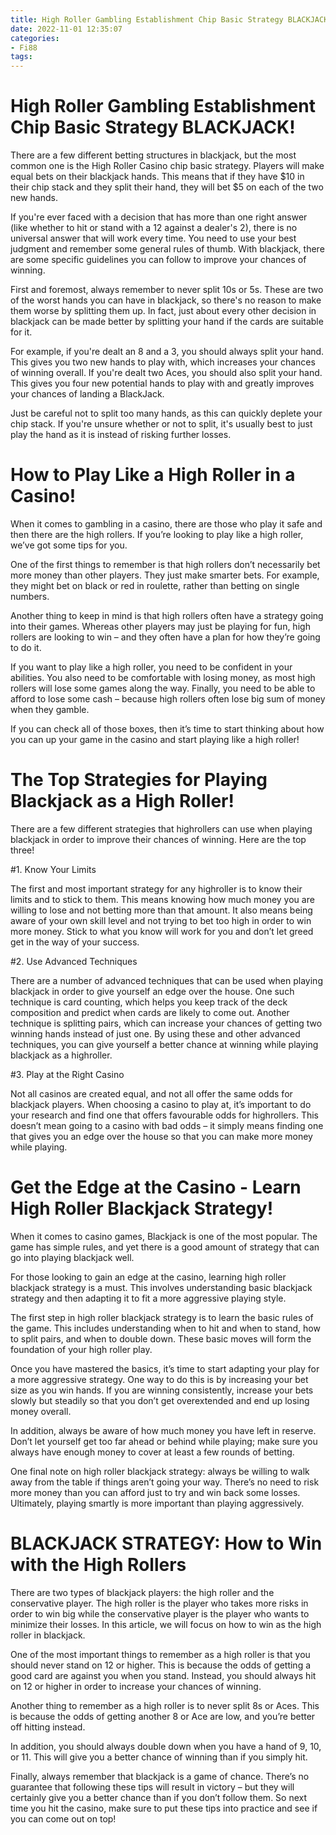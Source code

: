```yaml
---
title: High Roller Gambling Establishment Chip Basic Strategy BLACKJACK!
date: 2022-11-01 12:35:07
categories:
- Fi88
tags:
---
```



#  High Roller Gambling Establishment Chip Basic Strategy BLACKJACK!

There are a few different betting structures in blackjack, but the most common one is the High Roller Casino chip basic strategy. Players will make equal bets on their blackjack hands. This means that if they have $10 in their chip stack and they split their hand, they will bet $5 on each of the two new hands.

If you're ever faced with a decision that has more than one right answer (like whether to hit or stand with a 12 against a dealer's 2), there is no universal answer that will work every time. You need to use your best judgment and remember some general rules of thumb. With blackjack, there are some specific guidelines you can follow to improve your chances of winning.

First and foremost, always remember to never split 10s or 5s. These are two of the worst hands you can have in blackjack, so there's no reason to make them worse by splitting them up. In fact, just about every other decision in blackjack can be made better by splitting your hand if the cards are suitable for it.

For example, if you're dealt an 8 and a 3, you should always split your hand. This gives you two new hands to play with, which increases your chances of winning overall. If you're dealt two Aces, you should also split your hand. This gives you four new potential hands to play with and greatly improves your chances of landing a BlackJack.

Just be careful not to split too many hands, as this can quickly deplete your chip stack. If you're unsure whether or not to split, it's usually best to just play the hand as it is instead of risking further losses.

#  How to Play Like a High Roller in a Casino!

When it comes to gambling in a casino, there are those who play it safe and then there are the high rollers. If you’re looking to play like a high roller, we’ve got some tips for you.

One of the first things to remember is that high rollers don’t necessarily bet more money than other players. They just make smarter bets. For example, they might bet on black or red in roulette, rather than betting on single numbers.

Another thing to keep in mind is that high rollers often have a strategy going into their games. Whereas other players may just be playing for fun, high rollers are looking to win – and they often have a plan for how they’re going to do it.

If you want to play like a high roller, you need to be confident in your abilities. You also need to be comfortable with losing money, as most high rollers will lose some games along the way. Finally, you need to be able to afford to lose some cash – because high rollers often lose big sum of money when they gamble.

If you can check all of those boxes, then it’s time to start thinking about how you can up your game in the casino and start playing like a high roller!

#  The Top Strategies for Playing Blackjack as a High Roller!

There are a few different strategies that highrollers can use when playing blackjack in order to improve their chances of winning. Here are the top three!

#1. Know Your Limits

The first and most important strategy for any highroller is to know their limits and to stick to them. This means knowing how much money you are willing to lose and not betting more than that amount. It also means being aware of your own skill level and not trying to bet too high in order to win more money. Stick to what you know will work for you and don’t let greed get in the way of your success.

#2. Use Advanced Techniques

There are a number of advanced techniques that can be used when playing blackjack in order to give yourself an edge over the house. One such technique is card counting, which helps you keep track of the deck composition and predict when cards are likely to come out. Another technique is splitting pairs, which can increase your chances of getting two winning hands instead of just one. By using these and other advanced techniques, you can give yourself a better chance at winning while playing blackjack as a highroller.

#3. Play at the Right Casino

Not all casinos are created equal, and not all offer the same odds for blackjack players. When choosing a casino to play at, it’s important to do your research and find one that offers favourable odds for highrollers. This doesn’t mean going to a casino with bad odds – it simply means finding one that gives you an edge over the house so that you can make more money while playing.

#  Get the Edge at the Casino - Learn High Roller Blackjack Strategy!

When it comes to casino games, Blackjack is one of the most popular. The game has simple rules, and yet there is a good amount of strategy that can go into playing blackjack well. 

For those looking to gain an edge at the casino, learning high roller blackjack strategy is a must. This involves understanding basic blackjack strategy and then adapting it to fit a more aggressive playing style.

The first step in high roller blackjack strategy is to learn the basic rules of the game. This includes understanding when to hit and when to stand, how to split pairs, and when to double down. These basic moves will form the foundation of your high roller play.

Once you have mastered the basics, it’s time to start adapting your play for a more aggressive strategy. One way to do this is by increasing your bet size as you win hands. If you are winning consistently, increase your bets slowly but steadily so that you don’t get overextended and end up losing money overall.

In addition, always be aware of how much money you have left in reserve. Don’t let yourself get too far ahead or behind while playing; make sure you always have enough money to cover at least a few rounds of betting.

One final note on high roller blackjack strategy: always be willing to walk away from the table if things aren’t going your way. There’s no need to risk more money than you can afford just to try and win back some losses. Ultimately, playing smartly is more important than playing aggressively.

#  BLACKJACK STRATEGY: How to Win with the High Rollers

There are two types of blackjack players: the high roller and the conservative player. The high roller is the player who takes more risks in order to win big while the conservative player is the player who wants to minimize their losses. In this article, we will focus on how to win as the high roller in blackjack.

One of the most important things to remember as a high roller is that you should never stand on 12 or higher. This is because the odds of getting a good card are against you when you stand. Instead, you should always hit on 12 or higher in order to increase your chances of winning.

Another thing to remember as a high roller is to never split 8s or Aces. This is because the odds of getting another 8 or Ace are low, and you’re better off hitting instead.

In addition, you should always double down when you have a hand of 9, 10, or 11. This will give you a better chance of winning than if you simply hit.

Finally, always remember that blackjack is a game of chance. There’s no guarantee that following these tips will result in victory – but they will certainly give you a better chance than if you don’t follow them. So next time you hit the casino, make sure to put these tips into practice and see if you can come out on top!